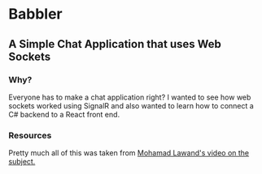 ﻿# Babbler

## A Simple Chat Application that uses Web Sockets

### Why?

Everyone has to make a chat application right? I wanted to see how web sockets worked using SignalR and also wanted to learn how to connect a C# backend to a React front end.

### Resources

Pretty much all of this was taken from [Mohamad Lawand's video on the subject.](https://youtu.be/pvi_ZS_PrSc?si=2g2Z-53UvlWAhHtV)